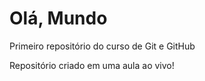 # Olá, Mundo 
Primeiro repositório do curso de Git e GitHub

Repositório criado em uma aula ao vivo!